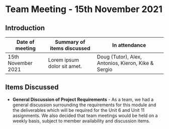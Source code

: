 # Team Meeting - 15th November 2021

## Introduction
| Date of meeting    | Summary of items discussed  | In attendance                                       |
|--------------------|-----------------------------|-----------------------------------------------------|
| 15th November 2021 | Lorem ipsum dolor sit amet. | Doug (Tutor), Alex, Antonios, Kieron, Kike & Sergio |

## Items Discussed

* **General Discussion of Project Requirements** - As a team, we had a general discussion surrounding the requirements for this module and the deliverables which will be required for the Unit 6 and Unit 11 assignments. We also decided that team meetings would be held on a weekly basis, subject to member availability and discussion items.
